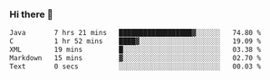 ### Hi there 👋

<!--START_SECTION:waka-->

```txt
Java       7 hrs 21 mins   ██████████████████▓░░░░░░   74.80 %
C          1 hr 52 mins    ████▓░░░░░░░░░░░░░░░░░░░░   19.09 %
XML        19 mins         █░░░░░░░░░░░░░░░░░░░░░░░░   03.38 %
Markdown   15 mins         ▓░░░░░░░░░░░░░░░░░░░░░░░░   02.70 %
Text       0 secs          ░░░░░░░░░░░░░░░░░░░░░░░░░   00.03 %
```

<!--END_SECTION:waka-->


<!--
**AnkelMauCastillo/AnkelMauCastillo** is a ✨ _special_ ✨ repository because its `README.md` (this file) appears on your GitHub profile.

Here are some ideas to get you started:

- 🔭 I’m currently working on ...
- 🌱 I’m currently learning ...
- 👯 I’m looking to collaborate on ...
- 🤔 I’m looking for help with ...
- 💬 Ask me about ...
- 📫 How to reach me: ...
- 😄 Pronouns: ...
- ⚡ Fun fact: ...
-->
